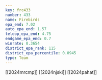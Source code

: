 ```yaml
---
key: frc433
number: 433
name: Firebirds
epa_end: 7.02
auto_epa_end: 1.57
teleop_epa_end: 4.75
endgame_epa_end: 0.7
winrate: 0.3654
district_epa_rank: 115
district_epa_percentile: 0.0945
type: Team
---
```

[[2024mrcmp]]
[[2024njski]]
[[2024pahat]]
